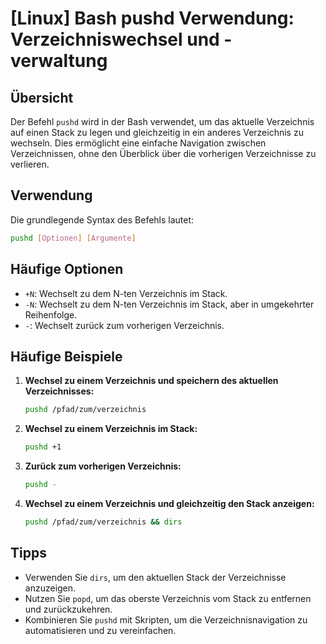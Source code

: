 # [Linux] Bash pushd Verwendung: Verzeichniswechsel und -verwaltung

## Übersicht
Der Befehl `pushd` wird in der Bash verwendet, um das aktuelle Verzeichnis auf einen Stack zu legen und gleichzeitig in ein anderes Verzeichnis zu wechseln. Dies ermöglicht eine einfache Navigation zwischen Verzeichnissen, ohne den Überblick über die vorherigen Verzeichnisse zu verlieren.

## Verwendung
Die grundlegende Syntax des Befehls lautet:

```bash
pushd [Optionen] [Argumente]
```

## Häufige Optionen
- `+N`: Wechselt zu dem N-ten Verzeichnis im Stack.
- `-N`: Wechselt zu dem N-ten Verzeichnis im Stack, aber in umgekehrter Reihenfolge.
- `-`: Wechselt zurück zum vorherigen Verzeichnis.

## Häufige Beispiele

1. **Wechsel zu einem Verzeichnis und speichern des aktuellen Verzeichnisses:**
   ```bash
   pushd /pfad/zum/verzeichnis
   ```

2. **Wechsel zu einem Verzeichnis im Stack:**
   ```bash
   pushd +1
   ```

3. **Zurück zum vorherigen Verzeichnis:**
   ```bash
   pushd -
   ```

4. **Wechsel zu einem Verzeichnis und gleichzeitig den Stack anzeigen:**
   ```bash
   pushd /pfad/zum/verzeichnis && dirs
   ```

## Tipps
- Verwenden Sie `dirs`, um den aktuellen Stack der Verzeichnisse anzuzeigen.
- Nutzen Sie `popd`, um das oberste Verzeichnis vom Stack zu entfernen und zurückzukehren.
- Kombinieren Sie `pushd` mit Skripten, um die Verzeichnisnavigation zu automatisieren und zu vereinfachen.
